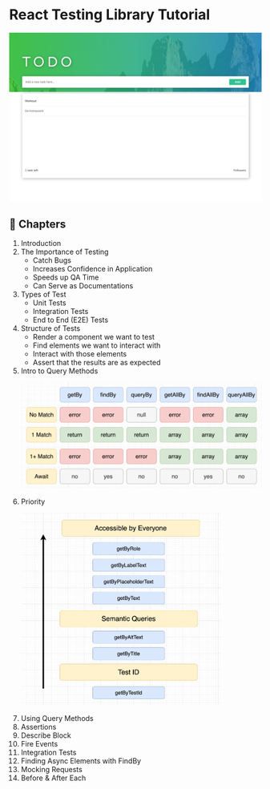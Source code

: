 # React Testing Library Tutorial

![demo](./src/assets/images/demo.png)

## 📖 Chapters

1. Introduction
1. The Importance of Testing
   - Catch Bugs
   - Increases Confidence in Application
   - Speeds up QA Time
   - Can Serve as Documentations
1. Types of Test
   - Unit Tests
   - Integration Tests
   - End to End (E2E) Tests
1. Structure of Tests
   - Render a component we want to test
   - Find elements we want to interact with
   - Interact with those elements
   - Assert that the results are as expected
1. Intro to Query Methods
   <p float="left">
      <img src="./public/query-methods.png" alt="Query Methods" width="600">
   </p>
1. Priority
   <p float="left">
      <img src="./public/priority.png" alt="Priority" width="400">
   </p>
1. Using Query Methods
1. Assertions
1. Describe Block
1. Fire Events
1. Integration Tests
1. Finding Async Elements with FindBy
1. Mocking Requests
1. Before & After Each
